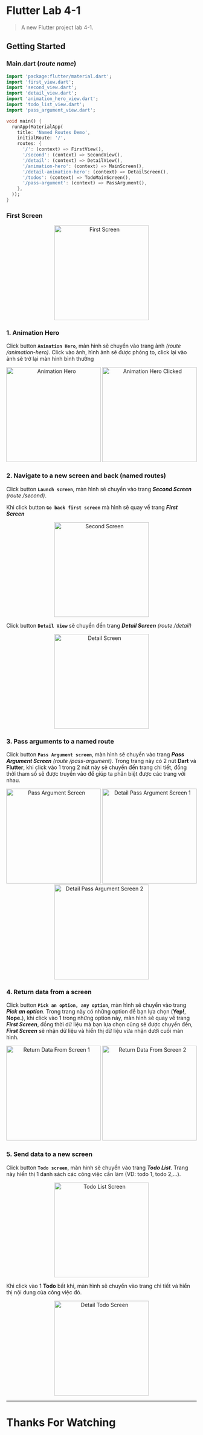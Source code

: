 # **Flutter Lab 4-1**

> A new Flutter project lab 4-1.

## **Getting Started**

### **Main.dart (_route name_)**

```dart
import 'package:flutter/material.dart';
import 'first_view.dart';
import 'second_view.dart';
import 'detail_view.dart';
import 'animation_hero_view.dart';
import 'todo_list_view.dart';
import 'pass_argument_view.dart';

void main() {
  runApp(MaterialApp(
    title: 'Named Routes Demo',
    initialRoute: '/',
    routes: {
      '/': (context) => FirstView(),
      '/second': (context) => SecondView(),
      '/detail': (context) => DetailView(),
      '/animation-hero': (context) => MainScreen(),
      '/detail-animation-hero': (context) => DetailScreen(),
      '/todos': (context) => TodoMainScreen(),
      '/pass-argument': (context) => PassArgument(),
    },
  ));
}
```

### **First Screen**

<div style="text-align: center">
  <img src="images/first_screen.png" width="250" alt="First Screen" />
</div>

### **1. Animation Hero**

Click button **`Animation Hero`**, màn hình sẽ chuyển vào trang ảnh _(route /animation-hero)_. Click vào ảnh, hình ảnh sẽ được phóng to, click lại vào ảnh sẽ trở lại màn hình bình thường

<div style="text-align: center">
  <img src="images/animation_screen.png" width="250" alt="Animation Hero" />
  <img src="images/clicked_image.png" width="250" alt="Animation Hero Clicked" />
</div>

### **2. Navigate to a new screen and back (named routes)**

Click button **`Launch screen`**, màn hình sẽ chuyển vào trang **_Second Screen_** _(route /second)_.

Khi click button **`Go back first screen`** mà hình sẽ quay về trang **_First Screen_**

<div style="text-align: center">
  <img src="images/second_screen.png" width="250" alt="Second Screen" />
</div>

Click button **`Detail View`** sẽ chuyển đến trang **_Detail Screen_** _(route /detail)_

<div style="text-align: center">
  <img src="images/detail_screen.png" width="250" alt="Detail Screen" />
</div>

### **3. Pass arguments to a named route**

Click button **`Pass Argument screen`**, màn hình sẽ chuyển vào trang **_Pass Argument Screen_** _(route /pass-argument)_. Trong trang này có 2 nút **Dart** và **Flutter**, khi click vào 1 trong 2 nút này sẽ chuyển đến trang chi tiết, đồng thời tham số sẽ được truyền vào để giúp ta phân biệt được các trang với nhau.

<div style="text-align: center">
  <img src="images/pass_argument_screen.png" width="250" alt="Pass Argument Screen" />
  <img src="images/detail_pass_argument_screen_1.png" width="250" alt="Detail Pass Argument Screen 1" />
  <img src="images/detail_pass_argument_screen_2.png" width="250" alt="Detail Pass Argument Screen 2" />
</div>

### **4. Return data from a screen**

Click button **`Pick an option, any option`**, màn hình sẽ chuyển vào trang **_Pick an option_**. Trong trang này có những option để bạn lựa chọn (**Yep!**, **Nope.**), khi click vào 1 trong những option này, màn hình sẽ quay về trang **_First Screen_**, đồng thời dữ liệu mà bạn lựa chọn cũng sẽ được chuyển đến, **_First Screen_** sẽ nhận dữ liệu và hiển thị dữ liệu vừa nhận dưới cuối màn hình.

<div style="text-align: center">
  <img src="images/return_data_from_screen_1.png" width="250" alt="Return Data From Screen 1" />
  <img src="images/return_data_from_screen_2.png" width="250" alt="Return Data From Screen 2" />
</div>

### **5. Send data to a new screen**

Click button **`Todo screen`**, màn hình sẽ chuyển vào trang **_Todo List_**. Trang này hiển thị 1 danh sách các công việc cần làm (VD: todo 1, todo 2,...).

<div style="text-align: center">
  <img src="images/todo_list.png" width="250" alt="Todo List Screen" />
</div>

Khi click vào 1 **Todo** bất khi, màn hình sẽ chuyển vào trang chi tiết và hiển thị nội dung của công việc đó.

<div style="text-align: center">
  <img src="images/detail_todo.png" width="250" alt="Detail Todo Screen" />
</div>

---

# Thanks For Watching
